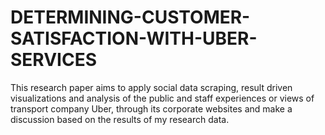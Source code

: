 # DETERMINING-CUSTOMER-SATISFACTION-WITH-UBER-SERVICES
This research paper aims to apply social data scraping, result driven visualizations and analysis of the public and staff experiences or views of transport company Uber, through its corporate websites and make a discussion based on the results of my research data.

